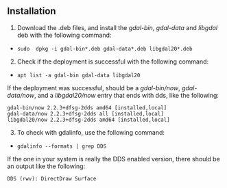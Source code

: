 ## Installation
1. Download the .deb files, and install the *gdal-bin*, *gdal-data* and *libgdal* deb with the following command:
  * `sudo  dpkg -i gdal-bin*.deb gdal-data*.deb libgdal20*.deb`

2. Check if the deployment is successful with the following command:
  * `apt list -a gdal-bin gdal-data libgdal20`
  
  If the deployment was successful, should be a *gdal-bin/now*, *gdal-data/now*, and a *libgdal20/now* entry that ends with dds, like the following:
  ```
gdal-bin/now 2.2.3+dfsg-2dds amd64 [installed,local]
gdal-data/now 2.2.3+dfsg-2dds all [installed,local]
libgdal20/now 2.2.3+dfsg-2dds amd64 [installed,local]
  ```

3. To check with gdalinfo, use the following command:
  * `gdalinfo --formats | grep DDS`
  
  If the one in your system is really the DDS enabled version, there should be an output like the following:
  
  `DDS (rwv): DirectDraw Surface`
